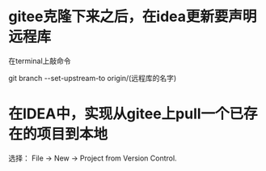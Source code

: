 # gitee克隆下来之后，在idea更新要声明远程库

在terminal上敲命令

git branch --set-upstream-to origin/(远程库的名字)



# 在IDEA中，实现从gitee上pull一个已存在的项目到本地

 选择： File -> New -> Project from Version Control.




